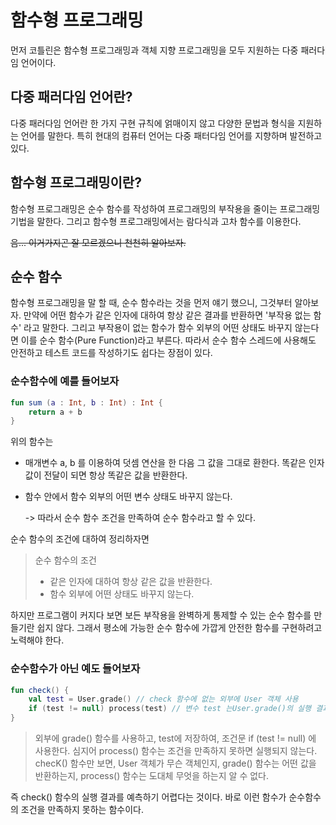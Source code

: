 # 함수형 프로그래밍
먼저 코틀린은 함수형 프로그래밍과 객체 지향 프로그래밍을 모두 지원하는 다중 패러다임 언어이다.
## 다중 패러다임 언어란? 
다중 패러다임 언어란 한 가지 구현 규칙에 얽매이지 않고 다양한 문법과 형식을 지원하는 언어를 말한다. 특히 현대의 컴퓨터 언어는 다중 패터다임 언어를 지향하며 발전하고 있다.

## 함수형 프로그래밍이란?
함수형 프로그래밍은 순수 함수를 작성하여 프로그래밍의 부작용을 줄이는 프로그래밍 기법을 말한다. 그리고 함수형 프로그래밍에서는 람다식과 고차 함수를 이용한다.

~~음... 이거가지곤 잘 모르겠으니 천천히 알아보자.~~
## 순수 함수
함수형 프로그래밍을 말 할 때, 순수 함수라는 것을 먼저 얘기 했으니, 그것부터 알아보자. 만약에 어떤 함수가 같은 인자에 대하여 항상 같은 결과를 반환하면 '부작용 없는 함수' 라고 말한다. 그리고 부작용이 없는 함수가 함수 외부의 어떤 상태도 바꾸지 않는다면 이를 순수 함수(Pure Function)라고 부른다. 따라서 순수 함수 스레드에 사용해도 안전하고 테스트 코드를 작성하기도 쉽다는 장점이 있다.
### 순수함수에 예를 들어보자

~~~kotlin
fun sum (a : Int, b : Int) : Int {
    return a + b
}
~~~
위의 함수는 
* 매개변수 a, b 를 이용하여 덧셈 연산을 한 다음 그 값을 그대로 환한다. 똑같은 인자 값이 전달이 되면 항상 똑같은 값을 반환한다. 
* 함수 안에서 함수 외부의 어떤 변수 상태도 바꾸지 않는다.

    -> 따라서 순수 함수 조건을 만족하여 순수 함수라고 할 수 있다.

순수 함수의 조건에 대하여 정리하자면

>순수 함수의 조건
>* 같은 인자에 대하여 항상 같은 값을 반환한다.
>* 함수 외부에 어떤 상태도 바꾸지 않는다.

하지만 프로그램이 커지다 보면 보든 부작용을 완벽하게 통제할 수 있는 순수 함수를 만들기란 쉽지 않다. 그래서 평소에 가능한 순수 함수에 가깝게 안전한 함수를 구현하려고 노력해야 한다.
### 순수함수가 아닌 예도 들어보자
~~~kotlin
fun check() {
    val test = User.grade() // check 함수에 없는 외부에 User 객체 사용
    if (test != null) process(test) // 변수 test 는User.grade()의 실행 결과에 따라 값이 달라짐 
}
~~~
> 외부에 grade() 함수를 사용하고, test에 저장하여, 조건문 if (test != null) 에 사용한다. 심지어 process() 함수는 조건을 만족하지 못하면 실행되지 않는다. checK() 함수만 보면, User 객체가 무슨 객체인지, grade() 함수는 어떤 값을 반환하는지, process() 함수는 도대체 무엇을 하는지 알 수 없다.
    
즉 check() 함수의 실행 결과를 예측하기 어렵다는 것이다. 바로 이런 함수가 순수함수의 조건을 만족하지 못하는 함수이다.